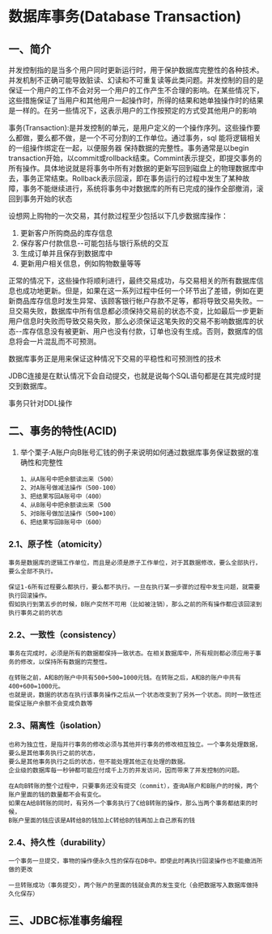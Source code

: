 # 数据库事务\(Database Transaction\)

## 一、简介

​    并发控制指的是当多个用户同时更新运行时，用于保护数据库完整性的各种技术。并发机制不正确可能导致脏读、幻读和不可重复读等此类问题。并发控制的目的是保证一个用户的工作不会对另一个用户的工作产生不合理的影响。在某些情况下，这些措施保证了当用户和其他用户一起操作时，所得的结果和她单独操作时的结果是一样的。在另一些情况下，这表示用户的工作按预定的方式受其他用户的影响

事务\(Transaction\):是并发控制的单元，是用户定义的一个操作序列。这些操作要么都做，要么都不做，是一个不可分割的工作单位。通过事务，sql  能将逻辑相关的一组操作绑定在一起，以便服务器 保持数据的完整性。事务通常是以begin transaction开始，以commit或rollback结束。Commint表示提交，即提交事务的所有操作。具体地说就是将事务中所有对数据的更新写回到磁盘上的物理数据库中去，事务正常结束。Rollback表示回滚，即在事务运行的过程中发生了某种故障，事务不能继续进行，系统将事务中对数据库的所有已完成的操作全部撤消，滚回到事务开始的状态

设想网上购物的一次交易，其付款过程至少包括以下几步数据库操作：

1. 更新客户所购商品的库存信息 
2. 保存客户付款信息--可能包括与银行系统的交互 
3. 生成订单并且保存到数据库中
4. 更新用户相关信息，例如购物数量等等  

正常的情况下，这些操作将顺利进行，最终交易成功，与交易相关的所有数据库信息也成功地更新。但是，如果在这一系列过程中任何一个环节出了差错，例如在更新商品库存信息时发生异常、该顾客银行帐户存款不足等，都将导致交易失败。一旦交易失败，数据库中所有信息都必须保持交易前的状态不变，比如最后一步更新用户信息时失败而导致交易失败，那么必须保证这笔失败的交易不影响数据库的状态--库存信息没有被更新、用户也没有付款，订单也没有生成。否则，数据库的信息将会一片混乱而不可预测。

数据库事务正是用来保证这种情况下交易的平稳性和可预测性的技术

JDBC连接是在默认情况下会自动提交，也就是说每个SQL语句都是在其完成时提交到数据库。

事务只针对DDL操作

## 二、事务的特性\(ACID\)

1. 举个栗子:A账户向B账号汇钱的例子来说明如何通过数据库事务保证数据的准确性和完整性

   ```
   1、从A账号中把余额读出来（500） 
   2、对A账号做减法操作（500-100）
   3、把结果写回A账号中（400）
   4、从B账号中把余额读出来（500
   5、对B账号做加法操作（500+100） 
   6、把结果写回B账号中（600）
   ```

### 2.1、原子性（atomicity）

```
事务是数据库的逻辑工作单位，而且是必须是原子工作单位，对于其数据修改，要么全部执行，要么全部不执行。
```

```
保证1-6所有过程要么都执行，要么都不执行。一旦在执行某一步骤的过程中发生问题，就需要执行回滚操作。 
假如执行到第五步的时候，B账户突然不可用（比如被注销），那么之前的所有操作都应该回滚到执行事务之前的状态
```

### 2.2、一致性（consistency）

```
事务在完成时，必须是所有的数据都保持一致状态。在相关数据库中，所有规则都必须应用于事务的修改，以保持所有数据的完整性。
```

```
在转账之前，A和B的账户中共有500+500=1000元钱。在转账之后，A和B的账户中共有400+600=1000元。
也就是说，数据的状态在执行该事务操作之后从一个状态改变到了另外一个状态。同时一致性还能保证账户余额不会变成负数等
```

### 2.3、隔离性（isolation）

```
也称为独立性，是指并行事务的修改必须与其他并行事务的修改相互独立。一个事务处理数据，要么是其他事务执行之前的状态，
要么是其他事务执行之后的状态，但不能处理其他正在处理的数据。
企业级的数据库每一秒钟都可能应付成千上万的并发访问，因而带来了并发控制的问题。
```

```
在A向B转账的整个过程中，只要事务还没有提交（commit），查询A账户和B账户的时候，两个账户里面的钱的数量都不会有变化。 
如果在A给B转账的同时，有另外一个事务执行了C给B转账的操作，那么当两个事务都结束的时候，
B账户里面的钱应该是A转给B的钱加上C转给B的钱再加上自己原有的钱
```

### 2.4、持久性（durability）

```
一个事务一旦提交，事物的操作便永久性的保存在DB中。即使此时再执行回滚操作也不能撤消所做的更改
```

```
一旦转账成功（事务提交），两个账户的里面的钱就会真的发生变化（会把数据写入数据库做持久化保存）
```

## 三、JDBC标准事务编程



